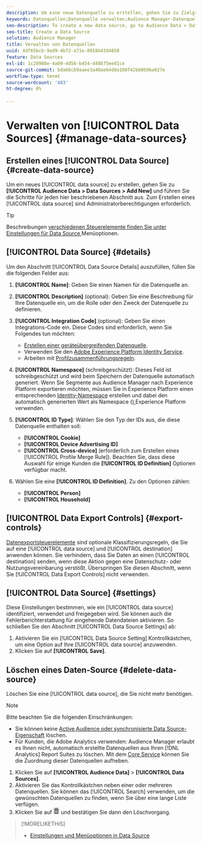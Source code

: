```yaml
---
description: Um eine neue Datenquelle zu erstellen, gehen Sie zu Zielgruppendaten > Datenquellen > Neu hinzufügen und führen Sie die Schritte für jeden hier beschriebenen Abschnitt aus. Zum Erstellen einer Datenquelle sind Administratorberechtigungen erforderlich.
keywords: Datenquellen;Datenquelle verwalten;Audience Manager-Datenquelle
seo-description: To create a new data source, go to Audience Data > Data Sources > Add New and complete the steps for each section described here. Administrator permissions are required to create a data source.
seo-title: Create a Data Source
solution: Audience Manager
title: Verwalten von Datenquellen
uuid: 4df65bcb-9ad9-4b72-a71e-8918b43d4850
feature: Data Sources
exl-id: 1c20988e-4a09-4d56-b454-d48b75eed1ce
source-git-commit: bda66cb9aaee3a40ae64dda100f42b88696a027e
workflow-type: tm+mt
source-wordcount: '403'
ht-degree: 0%

---
```


# Verwalten von [!UICONTROL Data Sources] {#manage-data-sources}

## Erstellen eines [!UICONTROL Data Source] {#create-data-source}

Um ein neues [!UICONTROL data source] zu erstellen, gehen Sie zu **[!UICONTROL Audience Data > Data Sources > Add New]** und führen Sie die Schritte für jeden hier beschriebenen Abschnitt aus. Zum Erstellen eines [!UICONTROL data source] sind Administratorberechtigungen erforderlich.

<!-- create-datasource.xml -->

>[!TIP]
>
>Beschreibungen [ verschiedenen Steuerelemente finden Sie unter Einstellungen für Data Source ](../features/datasources-list-and-settings.md#settings-menu-options) Menüoptionen.

## [!UICONTROL Data Source] {#details}

Um den Abschnitt [!UICONTROL Data Source Details] auszufüllen, füllen Sie die folgenden Felder aus:

1. **[!UICONTROL Name]**: Geben Sie einen Namen für die Datenquelle an.
1. **[!UICONTROL Description]** (optional): Geben Sie eine Beschreibung für Ihre Datenquelle ein, um die Rolle oder den Zweck der Datenquelle zu definieren.
1. **[!UICONTROL Integration Code]** (optional): Geben Sie einen Integrations-Code ein. Diese Codes sind erforderlich, wenn Sie Folgendes tun möchten:
   * [Erstellen einer geräteübergreifenden Datenquelle](../features/profile-merge-rules/merge-rules-start.md#create-data-source).
   * Verwenden Sie den [Adobe Experience Platform Identity Service](https://experienceleague.adobe.com/docs/id-service/using/home.html).
   * Arbeiten mit [Profilzusammenführungsregeln](../features/profile-merge-rules/merge-rules-start.md).
1. **[!UICONTROL Namespace]** (schreibgeschützt): Dieses Feld ist schreibgeschützt und wird beim Speichern der Datenquelle automatisch generiert. Wenn Sie Segmente aus Audience Manager nach Experience Platform exportieren möchten, müssen Sie in Experience Platform einen entsprechenden [Identity-Namespace](https://experienceleague.adobe.com/docs/experience-platform/identity/namespaces.html#manage-namespaces) erstellen und dabei den automatisch generierten Wert als Namespace ([) ](https://experienceleague.adobe.com/en/docs/experience-platform/identity/features/namespaces#components-of-a-namespace) Experience Platform verwenden.
1. **[!UICONTROL ID Type]**: Wählen Sie den Typ der IDs aus, die diese Datenquelle enthalten soll:
   * **[!UICONTROL Cookie]**
   * **[!UICONTROL Device Advertising ID]**
   * **[!UICONTROL Cross-device]** (erforderlich zum Erstellen eines [!UICONTROL Profile Merge Rule]). Beachten Sie, dass diese Auswahl für einige Kunden die **[!UICONTROL ID Definition]** Optionen verfügbar macht.
1. Wählen Sie eine **[!UICONTROL ID Definition]**. Zu den Optionen zählen:

   * **[!UICONTROL Person]**
   * **[!UICONTROL Household]**

## [!UICONTROL Data Export Controls] {#export-controls}

[Datenexportsteuerelemente](../features/data-export-controls.md) sind optionale Klassifizierungsregeln, die Sie auf eine [!UICONTROL data source] und [!UICONTROL destination] anwenden können. Sie verhindern, dass Sie Daten an einen [!UICONTROL destination] senden, wenn diese Aktion gegen eine Datenschutz- oder Nutzungsvereinbarung verstößt. Überspringen Sie diesen Abschnitt, wenn Sie [!UICONTROL Data Export Controls] nicht verwenden.

## [!UICONTROL Data Source] {#settings}

Diese Einstellungen bestimmen, wie ein [!UICONTROL data source] identifiziert, verwendet und freigegeben wird. Sie können auch die Fehlerberichterstattung für eingehende Datendateien aktivieren. So schließen Sie den Abschnitt [!UICONTROL Data Source Settings] ab:

1. Aktivieren Sie ein [!UICONTROL Data Source Setting] Kontrollkästchen, um eine Option auf Ihre [!UICONTROL data source] anzuwenden.
2. Klicken Sie auf **[!UICONTROL Save]**.

## Löschen eines Daten-Source {#delete-data-source}

<!-- t_datasource_delete.xml -->

Löschen Sie eine [!UICONTROL data source], die Sie nicht mehr benötigen.

>[!NOTE]
>
>Bitte beachten Sie die folgenden Einschränkungen:
>
>* Sie können keine [Active Audience oder synchronisierte Data Source-Eigenschaft](../features/traits/client-activity-synced-audience-traits.md) löschen.
>* Für Kunden, die Adobe Analytics verwenden: Audience Manager erlaubt es Ihnen nicht, automatisch erstellte Datenquellen aus Ihren [!DNL Analytics] Report Suites zu löschen. Mit dem [Core Service](https://experienceleague.adobe.com/en/docs/core-services/interface/services/customer-attributes/attributes) können Sie die Zuordnung dieser Datenquellen aufheben.

1. Klicken Sie auf **[!UICONTROL Audience Data]** > **[!UICONTROL Data Sources]**.
1. Aktivieren Sie das Kontrollkästchen neben einer oder mehreren Datenquellen.
Sie können das [!UICONTROL Search] verwenden, um die gewünschten Datenquellen zu finden, wenn Sie über eine lange Liste verfügen.
1. Klicken Sie auf ![](assets/icon_trash.png) und bestätigen Sie dann den Löschvorgang.


>[!MORELIKETHIS]
>
>* [Einstellungen und Menüoptionen in Data Source](../features/datasources-list-and-settings.md#settings-menu-options)
